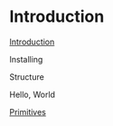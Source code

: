 # Introduction

[Introduction](intro.md)

Installing

Structure

Hello, World

[Primitives](primitives/)


